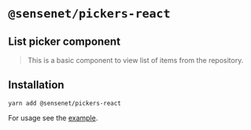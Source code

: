 # `@sensenet/pickers-react`

## List picker component

> This is a basic component to view list of items from the repository.

## Installation

```shell
yarn add @sensenet/pickers-react
```

For usage see the [example](./example).

